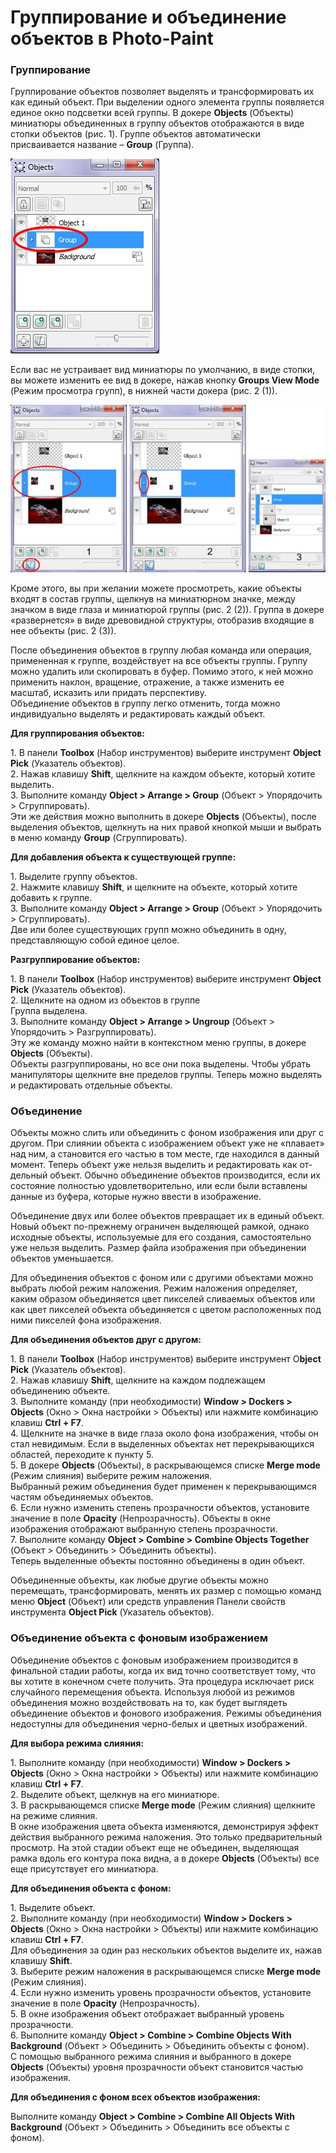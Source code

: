# Группирование и объединение объектов в Photo-Paint

### Группирование

Группирование объектов позволяет выделять и трансформировать их как единый объект. При выделении одного элемента группы появляется единое окно подсветки всей группы. В докере **Objects** (Объекты) миниатюры объединенных в группу объектов отображаются в виде стопки объектов (рис. 1). Группе объектов автоматически присваивается название – **Group** (Группа).

![Группирование и объединение объектов в Photo-Paint](./00692a39-0ccb-4a74-9b90-78830f250ee4.jpg)

Если вас не устраивает вид миниатюры по умолчанию, в виде стопки, вы можете изменить ее вид в докере, нажав кнопку **Groups View Mode** (Режим просмотра групп), в нижней части докера (рис. 2 (1)).

![Группирование и объединение объектов в Photo-Paint](./0486dc1c-5ba6-46fa-b799-dcd029bd3fdc.jpg)

Кроме этого, вы при желании можете просмотреть, какие объекты входят в состав группы, щелкнув на миниатюрном значке, между значком в виде глаза и миниатюрой группы (рис. 2 (2)). Группа в докере «развернется» в виде древовидной структуры, отобразив входящие в нее объекты (рис. 2 (3)).

После объединения объектов в группу любая команда или операция, примененная к группе, воздействует на все объекты группы. Группу можно удалить или скопировать в буфер. Помимо этого, к ней можно применить наклон, вращение, отражение, а также изменить ее масштаб, исказить или придать перспективу.  
Объединение объектов в группу легко отменить, тогда можно индивидуально выделять и редактировать каждый объект.

**Для группирования объектов:**

1\. В панели **Toolbox** (Набор инструментов) выберите инструмент **Object Pick** (Указатель объектов).  
2\. Нажав клавишу **Shift**, щелкните на каждом объекте, который хотите выделить.  
3\. Выполните команду **Object > Arrange > Group** (Объект > Упорядочить > Сгруппировать).  
Эти же действия можно выполнить в докере **Objects** (Объекты), после выделения объектов, щелкнуть на них правой кнопкой мыши и выбрать в меню команду **Group** (Сгруппировать).

**Для добавления объекта к существующей группе:**

1\. Выделите группу объектов.  
2\. Нажмите клавишу **Shift**, и щелкните на объекте, который хотите добавить к группе.  
3\. Выполните команду **Object > Arrange > Group** (Объект > Упорядочить > Сгруппировать).  
Две или более существующих групп можно объединить в одну, представляющую собой единое целое.

**Разгруппирование объектов:**

1\. В панели **Toolbox** (Набор инструментов) выберите инструмент **Object Pick** (Указатель объектов).  
2\. Щелкните на одном из объектов в группе  
Группа выделена.  
3\. Выполните команду **Object > Arrange > Ungroup** (Объект > Упорядочить > Разгруппировать).  
Эту же команду можно найти в контекстном меню группы, в докере **Objects** (Объекты).  
Объекты разгруппированы, но все они пока выделены. Чтобы убрать манипуляторы щелкните вне пределов группы. Теперь можно выделять и редактировать отдельные объекты.

### Объединение

Объекты можно слить или объединить с фоном изображения или друг с другом. При слиянии объекта с изображением объект уже не «плавает» над ним, а становится его частью в том месте, где находился в данный момент. Теперь объект уже нельзя выделить и редактировать как от-дельный объект. Обычно объединение объектов производится, если их состояние полностью удовлетворительно, или если были вставлены данные из буфера, которые нужно ввести в изображение.

Объединение двух или более объектов превращает их в единый объект. Новый объект по-прежнему ограничен выделяющей рамкой, однако исходные объекты, используемые для его создания, самостоятельно уже нельзя выделить. Размер файла изображения при объединении объектов уменьшается.

Для объединения объектов с фоном или с другими объектами можно выбрать любой режим наложения. Режим наложения определяет, каким образом объединяется цвет пикселей сливаемых объектов или как цвет пикселей объекта объединяется с цветом расположенных под ними пикселей фона изображения.

**Для объединения объектов друг с другом:**

1\. В панели **Toolbox** (Набор инструментов) выберите инструмент O**bject Pick** (Указатель объектов).  
2\. Нажав клавишу **Shift**, щелкните на каждом подлежащем объединению объекте.  
3\. Выполните команду (при необходимости) **Window > Dockers > Objects** (Окно > Окна настройки > Объекты) или нажмите комбинацию клавиш **Ctrl + F7**.  
4\. Щелкните на значке в виде глаза около фона изображения, чтобы он стал невидимым. Если в выделенных объектах нет перекрывающихся областей, переходите к пункту 5.  
5\. В докере **Objects** (Объекты), в раскрывающемся списке **Merge mode** (Режим слияния) выберите режим наложения.  
Выбранный режим объединения будет применен к перекрывающимся частям объединяемых объектов.  
6\. Если нужно изменить степень прозрачности объектов, установите значение в поле **Opacity** (Непрозрачность). Объекты в окне изображения отображают выбранную степень прозрачности.  
7\. Выполните команду **Object > Combine > Combine Objects Together** (Объект > Объединить > Объединить объекты).  
Теперь выделенные объекты постоянно объединены в один объект.

Объединенные объекты, как любые другие объекты можно перемещать, трансформировать, менять их размер с помощью команд меню **Object** (Объект) или средств управления Панели свойств инструмента **Object Pick** (Указатель объектов).

### Объединение объекта с фоновым изображением

Объединение объектов с фоновым изображением производится в финальной стадии работы, когда их вид точно соответствует тому, что вы хотите в конечном счете получить. Эта процедура исключает риск случайного перемещения объекта. Используя любой из режимов объединения можно воздействовать на то, как будет выглядеть объединение объектов и фонового изображения. Режимы объединения недоступны для объединения черно-белых и цветных изображений.

**Для выбора режима слияния:**

1\. Выполните команду (при необходимости) **Window > Dockers > Objects** (Окно > Окна настройки > Объекты) или нажмите комбинацию клавиш **Ctrl + F7**.  
2\. Выделите объект, щелкнув на его миниатюре.  
3\. В раскрывающемся списке **Merge mode** (Режим слияния) щелкните на режиме слияния.  
В окне изображения цвета объекта изменяются, демонстрируя эффект действия выбранного режима наложения. Это только предварительный просмотр. На этой стадии объект еще не объединен, выделяющая рамка вдоль его контура пока видна, а в докере **Objects** (Объекты) все еще присутствует его миниатюра.

**Для объединения объекта с фоном:**

1\. Выделите объект.  
2\. Выполните команду (при необходимости) **Window > Dockers > Objects** (Окно > Окна настройки > Объекты) или нажмите комбинацию клавиш **Ctrl + F7**.  
Для объединения за один раз нескольких объектов выделите их, нажав клавишу **Shift**.  
3\. Выберите режим наложения в раскрывающемся списке **Merge mode** (Режим слияния).  
4\. Если нужно изменить уровень прозрачности объектов, установите значение в поле **Opacity** (Непрозрачность).  
5\. В окне изображения объект отображает выбранный уровень прозрачности.  
6\. Выполните команду **Object > Combine > Combine Objects With Background** (Объект > Объединить > Объединить объекты с фоном).  
С помощью выбранного режима слияния и выбранного в докере **Objects** (Объекты) уровня прозрачности объект становится частью изображения.

**Для объединения с фоном всех объектов изображения:**

Выполните команду **Object > Combine > Combine All Objects With Background** (Объект > Объединить > Объединить все объекты с фоном).